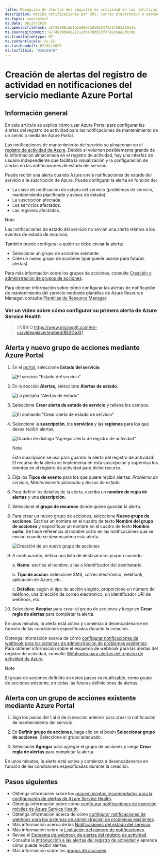 ```yaml
---
title: Recepción de alertas del registro de actividad en las notificaciones del servicio de Azure con Azure Portal
description: Reciba notificaciones por SMS, correo electrónico o webhook cuando se produzcan eventos en el servicio de Azure.
ms.topic: conceptual
ms.date: 06/27/2019
ms.openlocfilehash: a8723698cddfb519687525820475517b93219a4a
ms.sourcegitcommit: 877491bd46921c11dd478bd25fc718ceee2dcc08
ms.translationtype: HT
ms.contentlocale: es-ES
ms.lasthandoff: 07/02/2020
ms.locfileid: "85568076"
---
```

# <a name="create-activity-log-alerts-on-service-notifications-using-the-azure-portal"></a>Creación de alertas del registro de actividad en notificaciones del servicio mediante Azure Portal
## <a name="overview"></a>Información general

En este artículo se explica cómo usar Azure Portal para configurar las alertas del registro de actividad para las notificaciones de mantenimiento de un servicio mediante Azure Portal.  

Las notificaciones de mantenimiento del servicio se almacenan en el [registro de actividad de Azure](../azure-monitor/platform/platform-logs-overview.md). Debido al volumen posiblemente grande de la información almacenada en el registro de actividad, hay una interfaz de usuario independiente que facilita la visualización y la configuración de alertas en las notificaciones de estado del servicio. 

Puede recibir una alerta cuando Azure envía notificaciones de estado del servicio a la suscripción de Azure. Puede configurar la alerta en función de:

- La clase de notificación de estado del servicio (problemas de servicio, mantenimiento planificado y avisos de estado).
- La suscripción afectada.
- Los servicios afectados.
- Las regiones afectadas.

> [!NOTE]
> Las notificaciones de estado del servicio no envían una alerta relativa a los eventos de estado de recursos.

También puede configurar a quién se debe enviar la alerta:

- Seleccione un grupo de acciones existente.
- Cree un nuevo grupo de acciones (que puede usarse para futuras alertas).

Para más información sobre los grupos de acciones, consulte [Creación y administración de grupos de acciones](../azure-monitor/platform/action-groups.md).

Para obtener información sobre cómo configurar las alertas de notificación de mantenimiento del servicio mediante plantillas de Azure Resource Manager, consulte [Plantillas de Resource Manager](../azure-monitor/platform/alerts-activity-log.md).

### <a name="watch-a-video-on-setting-up-your-first-azure-service-health-alert"></a>Ver un vídeo sobre cómo configurar su primera alerta de Azure Service Health

>[!VIDEO https://www.microsoft.com/en-us/videoplayer/embed/RE2OaXt]

## <a name="alert-and-new-action-group-using-azure-portal"></a>Alerta y nuevo grupo de acciones mediante Azure Portal
1. En el [portal](https://portal.azure.com), seleccione **Estado del servicio**.

    ![El servicio "Estado del servicio"](media/alerts-activity-log-service-notifications/home-servicehealth.png)

1. En la sección **Alertas**, seleccione **Alertas de estado**.

    ![La pestaña "Alertas de estado"](media/alerts-activity-log-service-notifications/alerts-blades-sh.png)

1. Seleccione **Crear alerta de estado de servicio** y rellene los campos.

    ![El comando "Crear alerta de estado de servicio"](media/alerts-activity-log-service-notifications/service-health-alert.png)

1. Seleccione la **suscripción**, los **servicios** y las **regiones** para los que desea recibir alertas.

    ![Cuadro de diálogo "Agregar alerta de registro de actividad"](media/alerts-activity-log-service-notifications/activity-log-alert-new-ux.png)

    > [!NOTE]
    > Esta suscripción se usa para guardar la alerta del registro de actividad. El recurso de la alerta se implementa en esta suscripción y supervisa los eventos en el registro de actividad para dicho recurso.

1. Elija los **Tipos de evento** para los que quiere recibir alertas: *Problema de servicio*, *Mantenimiento planeado* y *Avisos de estado* 

1. Para definir los detalles de la alerta, escriba un **nombre de regla de alertas** y una **descripción**.

1. Seleccione el **grupo de recursos** donde quiere guardar la alerta.

1. Para crear un nuevo grupo de acciones, seleccione **Nuevo grupo de acciones**. Escriba un nombre en el cuadro de texto **Nombre del grupo de acciones** y especifique un nombre en el cuadro de texto **Nombre corto**. Se hace referencia al nombre corto en las notificaciones que se envían cuando se desencadena esta alerta.

    ![Creación de un nuevo grupo de acciones](media/alerts-activity-log-service-notifications/action-group-creation.png)

1. A continuación, defina una lista de destinatarios proporcionando:

    a. **Name**: escriba el nombre, alias o identificador del destinatario.

    b. **Tipo de acción**: seleccione SMS, correo electrónico, webhook, aplicación de Azure, etc.

    c. **Detalles**: según el tipo de acción elegido, proporcione un número de teléfono, una dirección de correo electrónico, un identificador URI de webhook, etc.

1. Seleccione **Aceptar** para crear el grupo de acciones y luego en **Crear regla de alertas** para completar la alerta.

En unos minutos, la alerta está activa y comienza a desencadenarse en función de las condiciones especificadas durante la creación.

Obtenga información acerca de cómo [configurar notificaciones de webhook para los sistemas de administración de problemas existentes](service-health-alert-webhook-guide.md). Para obtener información sobre el esquema de webhook para las alertas del registro de actividad, consulte [Webhooks para alertas del registro de actividad de Azure](../azure-monitor/platform/activity-log-alerts-webhook.md).

>[!NOTE]
>El grupo de acciones definido en estos pasos es reutilizable, como grupo de acciones existente, en todas las futuras definiciones de alertas.
>

## <a name="alert-with-existing-action-group-using-azure-portal"></a>Alerta con un grupo de acciones existente mediante Azure Portal

1. Siga los pasos del 1 al 6 de la sección anterior para crear la notificación de mantenimiento del servicio. 

1. En **Definir grupo de acciones**, haga clic en el botón **Seleccionar grupo de acciones**. Seleccione el grupo adecuado.

1. Seleccione **Agregar** para agregar el grupo de acciones y luego **Crear regla de alertas** para completar la alerta.

En unos minutos, la alerta está activa y comienza a desencadenarse en función de las condiciones especificadas durante la creación.


## <a name="next-steps"></a>Pasos siguientes
- Obtenga información sobre los [procedimientos recomendados para la configuración de alertas de Azure Service Health](https://www.microsoft.com/en-us/videoplayer/embed/RE2OtUa).
- Obtenga información sobre cómo [configurar notificaciones de inserción móviles de Azure Service Health](https://www.microsoft.com/en-us/videoplayer/embed/RE2OtUw).
- Obtenga información acerca de cómo [configurar notificaciones de webhook para los sistemas de administración de problemas existentes](service-health-alert-webhook-guide.md).
- Más información acerca de las [Notificaciones del estado del servicio](service-notifications.md).
- Más información sobre la [Limitación del número de notificaciones](../azure-monitor/platform/alerts-rate-limiting.md).
- Revise el [Esquema de webhook de alertas del registro de actividad](../azure-monitor/platform/activity-log-alerts-webhook.md).
- Consulte la [introducción a las alertas del registro de actividad](../azure-monitor/platform/alerts-overview.md) y aprenda cómo puede recibir alertas.
- Más información sobre los [grupos de acciones](../azure-monitor/platform/action-groups.md).
